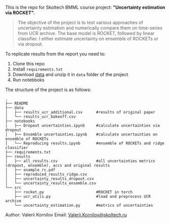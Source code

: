 This is the repo for Skoltech BMML course project:  **"Uncertainty estimation via ROCKET".**

> The objective of the project is to test various approaches of uncertainty estimation and numerically compare them on time-series from UCR archive.
> The base model is ROCKET, followed by linear classifier. I either estimate uncertainty on ensemble of ROCKETs or via dropout.

To replicate results from the report you need to:

1)  Clone this repo
2)  Install `requirements.txt`
3)  Download [data](http://www.timeseriesclassification.com/Downloads/Archives/Univariate2018_ts.zip) and unzip it in `data` folder of the project
4)  Run notebboks

The structure of the project is as follows:


    .
    ├── README
    ├── data
    │   ├── results_ucr_additional.csv      #results of original paper
    │   └── results_ucr_bakeoff.csv   
    ├── notebooks
    │   ├── Dropout uncertainties.ipynb     #calculate uncertainties via dropout
    │   ├── Ensemble uncertainties.ipynb    #calculate uncertainties on ensemble of ROCKETs
    │   └── Reproducing results.ipynb       #ensemble of ROCKETs and ridge classifier
    ├── requirements.txt
    ├── results
    │   ├── all_results.csv                 #all uncertainties metrics (dropout, ensemble), accs and original results
    │   ├── example_rc.pdf
    │   ├── reproduced_results_ridge.csv
    │   ├── uncertainty_results_dropout.csv
    │   └── uncertainty_results_ensemble.csv
    └── src
        ├── rocket.py                       #ROCKET in torch
        ├── ucr_utils.py                    #load and preprocess UCR archive
        └── uncertainty_estimation.py       #metrics of uncertainties
Author: Valerii Kornilov
Email: Valerii.Kornilov@skoltech.ru
